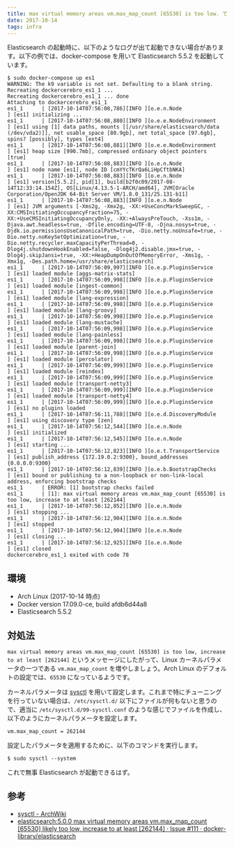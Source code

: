 ```yaml
---
title: max virtual memory areas vm.max_map_count [65530] is too low. で Elasticsearch が起動しないとき
date: 2017-10-14
tags: infra
---
```


Elasticsearch の起動時に、以下のようなログが出て起動できない場合があります。以下の例では、docker-compose を用いて Elasticsearch 5.5.2 を起動しています。

```
$ sudo docker-compose up es1
WARNING: The k9 variable is not set. Defaulting to a blank string.
Recreating dockercerebro_es1_1 ...
Recreating dockercerebro_es1_1 ... done
Attaching to dockercerebro_es1_1
es1_1      | [2017-10-14T07:56:08,786][INFO ][o.e.n.Node               ] [es1] initializing ...
es1_1      | [2017-10-14T07:56:08,880][INFO ][o.e.e.NodeEnvironment    ] [es1] using [1] data paths, mounts [[/usr/share/elasticsearch/data (/dev/vda2)]], net usable_space [80.9gb], net total_space [97.6gb], spins? [possibly], types [ext4]
es1_1      | [2017-10-14T07:56:08,881][INFO ][o.e.e.NodeEnvironment    ] [es1] heap size [990.7mb], compressed ordinary object pointers [true]
es1_1      | [2017-10-14T07:56:08,883][INFO ][o.e.n.Node               ] [es1] node name [es1], node ID [cmYYcTKrQa6LiHpCftbNKA]
es1_1      | [2017-10-14T07:56:08,883][INFO ][o.e.n.Node               ] [es1] version[5.5.2], pid[1], build[b2f0c09/2017-08-14T12:33:14.154Z], OS[Linux/4.13.5-1-ARCH/amd64], JVM[Oracle Corporation/OpenJDK 64-Bit Server VM/1.8.0_131/25.131-b11]
es1_1      | [2017-10-14T07:56:08,883][INFO ][o.e.n.Node               ] [es1] JVM arguments [-Xms2g, -Xmx2g, -XX:+UseConcMarkSweepGC, -XX:CMSInitiatingOccupancyFraction=75, -XX:+UseCMSInitiatingOccupancyOnly, -XX:+AlwaysPreTouch, -Xss1m, -Djava.awt.headless=true, -Dfile.encoding=UTF-8, -Djna.nosys=true, -Djdk.io.permissionsUseCanonicalPath=true, -Dio.netty.noUnsafe=true, -Dio.netty.noKeySetOptimization=true, -Dio.netty.recycler.maxCapacityPerThread=0, -Dlog4j.shutdownHookEnabled=false, -Dlog4j2.disable.jmx=true, -Dlog4j.skipJansi=true, -XX:+HeapDumpOnOutOfMemoryError, -Xms1g, -Xmx1g, -Des.path.home=/usr/share/elasticsearch]
es1_1      | [2017-10-14T07:56:09,997][INFO ][o.e.p.PluginsService     ] [es1] loaded module [aggs-matrix-stats]
es1_1      | [2017-10-14T07:56:09,998][INFO ][o.e.p.PluginsService     ] [es1] loaded module [ingest-common]
es1_1      | [2017-10-14T07:56:09,998][INFO ][o.e.p.PluginsService     ] [es1] loaded module [lang-expression]
es1_1      | [2017-10-14T07:56:09,998][INFO ][o.e.p.PluginsService     ] [es1] loaded module [lang-groovy]
es1_1      | [2017-10-14T07:56:09,998][INFO ][o.e.p.PluginsService     ] [es1] loaded module [lang-mustache]
es1_1      | [2017-10-14T07:56:09,998][INFO ][o.e.p.PluginsService     ] [es1] loaded module [lang-painless]
es1_1      | [2017-10-14T07:56:09,998][INFO ][o.e.p.PluginsService     ] [es1] loaded module [parent-join]
es1_1      | [2017-10-14T07:56:09,998][INFO ][o.e.p.PluginsService     ] [es1] loaded module [percolator]
es1_1      | [2017-10-14T07:56:09,999][INFO ][o.e.p.PluginsService     ] [es1] loaded module [reindex]
es1_1      | [2017-10-14T07:56:09,999][INFO ][o.e.p.PluginsService     ] [es1] loaded module [transport-netty3]
es1_1      | [2017-10-14T07:56:09,999][INFO ][o.e.p.PluginsService     ] [es1] loaded module [transport-netty4]
es1_1      | [2017-10-14T07:56:09,999][INFO ][o.e.p.PluginsService     ] [es1] no plugins loaded
es1_1      | [2017-10-14T07:56:11,788][INFO ][o.e.d.DiscoveryModule    ] [es1] using discovery type [zen]
es1_1      | [2017-10-14T07:56:12,544][INFO ][o.e.n.Node               ] [es1] initialized
es1_1      | [2017-10-14T07:56:12,545][INFO ][o.e.n.Node               ] [es1] starting ...
es1_1      | [2017-10-14T07:56:12,823][INFO ][o.e.t.TransportService   ] [es1] publish_address {172.19.0.2:9300}, bound_addresses {0.0.0.0:9300}
es1_1      | [2017-10-14T07:56:12,839][INFO ][o.e.b.BootstrapChecks    ] [es1] bound or publishing to a non-loopback or non-link-local address, enforcing bootstrap checks
es1_1      | ERROR: [1] bootstrap checks failed
es1_1      | [1]: max virtual memory areas vm.max_map_count [65530] is too low, increase to at least [262144]
es1_1      | [2017-10-14T07:56:12,852][INFO ][o.e.n.Node               ] [es1] stopping ...
es1_1      | [2017-10-14T07:56:12,904][INFO ][o.e.n.Node               ] [es1] stopped
es1_1      | [2017-10-14T07:56:12,904][INFO ][o.e.n.Node               ] [es1] closing ...
es1_1      | [2017-10-14T07:56:12,925][INFO ][o.e.n.Node               ] [es1] closed
dockercerebro_es1_1 exited with code 78
```

## 環境

- Arch Linux (2017-10-14 時点)
- Docker version 17.09.0-ce, build afdb6d44a8
- Elasticsearch 5.5.2

## 対処法

`max virtual memory areas vm.max_map_count [65530] is too low, increase to at least [262144]` というメッセージにしたがって、Linux カーネルパラメータの一つである `vm.max_map_count` を増やしましょう。Arch Linux のデフォルトの設定では、`65530` になっているようです。

カーネルパラメータは [sysctl](https://wiki.archlinux.org/index.php/Sysctl) を用いて設定します。これまで特にチューニングを行っていない場合は、`/etc/sysctl.d/` 以下にファイルが何もないと思うので、適当に `/etc/sysctl.d/99-sysctl.conf` のような感じでファイルを作成し、以下のようにカーネルパラメータを設定します。

```sysctl
vm.max_map_count = 262144
```

設定したパラメータを適用するために、以下のコマンドを実行します。

```
$ sudo sysctl --system
```

これで無事 Elasticsearch が起動できるはず。

## 参考

- [sysctl - ArchWiki](https://wiki.archlinux.org/index.php/Sysctl)
- [elasticsearch:5.0.0 max virtual memory areas vm.max_map_count [65530] likely too low, increase to at least [262144] · Issue #111 · docker-library/elasticsearch](https://github.com/docker-library/elasticsearch/issues/111)
